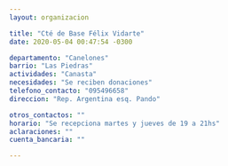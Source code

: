 ```yaml
---
layout: organizacion

title: "Cté de Base Félix Vidarte"
date: 2020-05-04 00:47:54 -0300

departamento: "Canelones"
barrio: "Las Piedras"
actividades: "Canasta"
necesidades: "Se reciben donaciones"
telefono_contacto: "095496658"
direccion: "Rep. Argentina esq. Pando"

otros_contactos: ""
horario: "Se recepciona martes y jueves de 19 a 21hs"
aclaraciones: ""
cuenta_bancaria: ""

---
```

